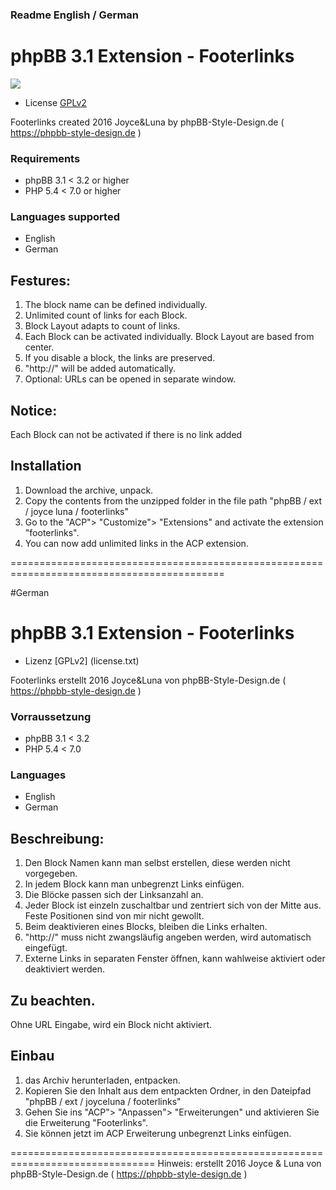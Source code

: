 ### 						Readme English / German 

# phpBB 3.1 Extension - Footerlinks

<img src="https://api.travis-ci.org/Joyce-Luna/footerlinks.svg?branch=master">

- License [GPLv2](license.txt)

Footerlinks created 2016 Joyce&Luna by phpBB-Style-Design.de ( https://phpbb-style-design.de )

### Requirements
- phpBB 3.1 < 3.2 or higher
- PHP 5.4 < 7.0 or higher

### Languages supported
- English
- German 

## Festures:

1. The block name can be defined individually.
2. Unlimited count of links for each Block.
3. Block Layout adapts to count of links.
4. Each Block can be activated individually. Block Layout are based from center.
5. If you disable a block, the links are preserved.
6. "http://" will be added automatically.
7. Optional: URLs can be opened in separate window.

## Notice:
Each Block can not be activated if there is no link added

## Installation
1. Download the archive, unpack.
2. Copy the contents from the unzipped folder in the file path "phpBB / ext / joyce luna / footerlinks"
3. Go to the "ACP"> "Customize"> "Extensions" and activate the extension "footerlinks".
4. You can now add unlimited links in the ACP extension.

===========================================================================================

#German

# phpBB 3.1 Extension - Footerlinks
- Lizenz [GPLv2] (license.txt)

Footerlinks erstellt 2016 Joyce&Luna von phpBB-Style-Design.de ( https://phpbb-style-design.de )

### Vorraussetzung
- phpBB 3.1 < 3.2 
- PHP 5.4 < 7.0 

### Languages 
- English
- German 

## Beschreibung:
1. Den Block Namen kann man selbst erstellen, diese werden nicht vorgegeben.
2. In jedem Block kann man unbegrenzt Links einfügen.
3. Die Blöcke passen sich der Linksanzahl an.
4. Jeder Block ist einzeln zuschaltbar und zentriert sich von der Mitte aus. Feste Positionen sind von mir nicht gewollt.
5. Beim deaktivieren eines Blocks, bleiben die Links erhalten.
6. "http://" muss nicht zwangsläufig angeben werden, wird automatisch eingefügt.
7. Externe Links in separaten Fenster öffnen, kann wahlweise aktiviert oder deaktiviert werden.

## Zu beachten.
Ohne URL Eingabe, wird ein Block nicht aktiviert.

## Einbau
1. das Archiv herunterladen, entpacken.
2. Kopieren Sie den Inhalt aus dem entpackten Ordner, in den Dateipfad "phpBB / ext / joyceluna / footerlinks"
3. Gehen Sie ins "ACP"> "Anpassen"> "Erweiterungen" und aktivieren Sie die Erweiterung "Footerlinks".
4. Sie können jetzt im ACP Erweiterung unbegrenzt Links einfügen.

===============================================================================
Hinweis: erstellt 2016 Joyce & Luna von phpBB-Style-Design.de ( https://phpbb-style-design.de )


